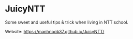 # JuicyNTT
Some sweet and useful tips &amp; trick when living in NTT school.

Website: https://manhnoob37.github.io/JuicyNTT/
